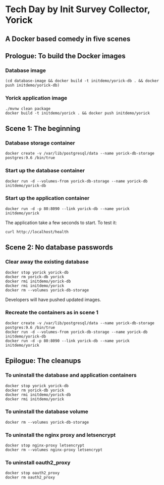 Tech Day by Init Survey Collector, Yorick
=========================================

A Docker based comedy in five scenes
------------------------------------


## Prologue: To build the Docker images

### Database image
    (cd database-image && docker build -t initdemo/yorick-db . && docker push initdemo/yorick-db)

### Yorick application image
    ./mvnw clean package
    docker build -t initdemo/yorick . && docker push initdemo/yorick

## Scene 1: The beginning

### Database storage container
    docker create -v /var/lib/postgresql/data --name yorick-db-storage postgres:9.6 /bin/true

### Start up the database container
    docker run -d --volumes-from yorick-db-storage --name yorick-db initdemo/yorick-db

### Start up the application container
    docker run -d -p 80:8090 --link yorick-db --name yorick initdemo/yorick

The application take a few seconds to start. To test it:

    curl http://localhost/health

## Scene 2: No database passwords

### Clear away the existing database
    docker stop yorick yorick-db
    docker rm yorick-db yorick
    docker rmi initdemo/yorick-db
    docker rmi initdemo/yorick
    docker rm --volumes yorick-db-storage

Developers will have pushed updated images.

### Recreate the containers as in scene 1
    docker create -v /var/lib/postgresql/data --name yorick-db-storage postgres:9.6 /bin/true
    docker run -d --volumes-from yorick-db-storage --name yorick-db initdemo/yorick-db
    docker run -d -p 80:8090 --link yorick-db --name yorick initdemo/yorick


## Epilogue: The cleanups

### To uninstall the database and application containers
    docker stop yorick yorick-db
    docker rm yorick-db yorick
    docker rmi initdemo/yorick-db
    docker rmi initdemo/yorick

### To uninstall the database volume
    docker rm --volumes yorick-db-storage

### To uninstall the nginx proxy and letsencrypt
    docker stop nginx-proxy letsencrypt
    docker rm --volumes nginx-proxy letsencrypt

### To uninstall oauth2_proxy
    docker stop oauth2_proxy
    docker rm oauth2_proxy
